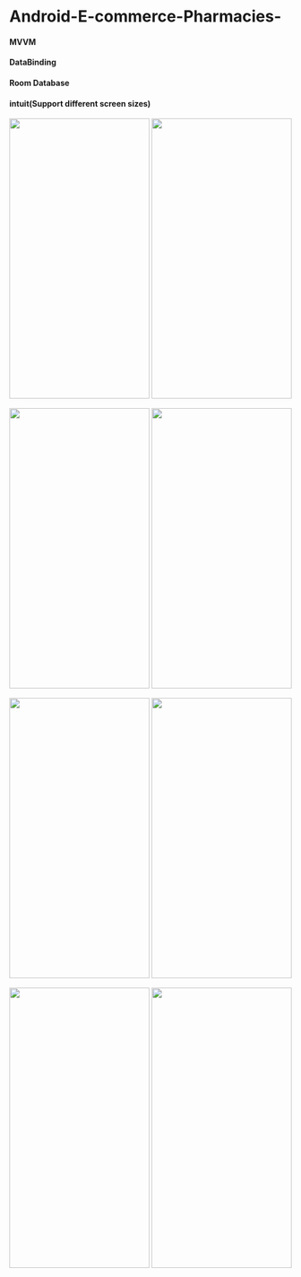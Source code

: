 # Android-E-commerce-Pharmacies-

#### MVVM 
#### DataBinding
#### Room Database 
#### intuit(Support different screen sizes) 


  <p align="center">
  <img width="250" height="500" src="https://user-images.githubusercontent.com/59257905/126047949-2e080e23-15cb-43c1-8024-f08bde9c1464.jpg">   
  <img width="250" height="500" src="https://user-images.githubusercontent.com/59257905/126047953-a3f0ff76-4d1f-4c33-8216-32f5207eb64a.jpg">   
  </p>
  
  <p align="center">
  <img width="250" height="500" src="https://user-images.githubusercontent.com/59257905/126047978-4d9ff98b-0184-4896-8ead-d6002d077011.jpg">   
  <img width="250" height="500" src="https://user-images.githubusercontent.com/59257905/126047985-3554a681-41a5-4be4-81a1-f3460cb1853d.jpg">   
  </p>
<p align="center">
  <img width="250" height="500" src="https://user-images.githubusercontent.com/59257905/126047921-83dcd004-36af-4e33-b312-23aa592c8714.jpg">   
  <img width="250" height="500" src="https://user-images.githubusercontent.com/59257905/126047936-15013d29-595b-49cc-af30-f9cf76a9cbff.jpg">   
  </p>
  <p align="center">
  <img width="250" height="500" src="https://user-images.githubusercontent.com/59257905/126047941-bd3a91c9-61fe-4198-9904-9083591653c2.jpg">   
  <img width="250" height="500" src="https://user-images.githubusercontent.com/59257905/126047946-b61b5b26-8792-49a6-a529-859d1f59564f.jpg">   
  </p>
